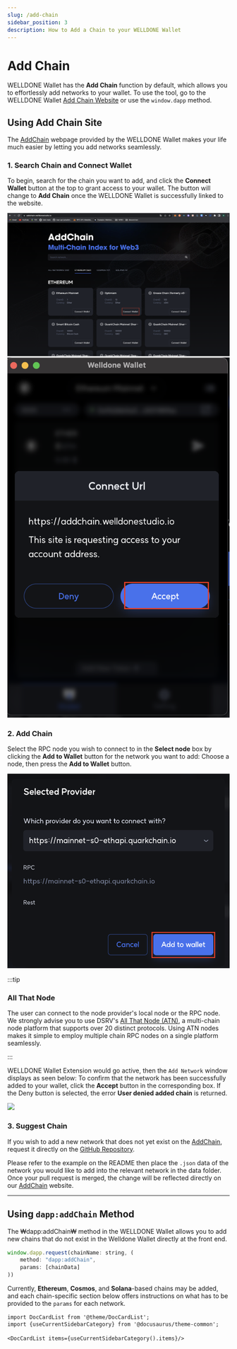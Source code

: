 ```yaml
---
slug: /add-chain
sidebar_position: 3
description: How to Add a Chain to your WELLDONE Wallet
---
```


# Add Chain

WELLDONE Wallet has the **Add Chain** function by default, which allows you to effortlessly add networks to your wallet. To use the tool, go to the WELLDONE Wallet [Add Chain Website](https://addchain.welldonestudio.io) or use the `window.dapp` method.

## Using Add Chain Site

The [AddChain](https://addchain.welldonestudio.io) webpage provided by the WELLDONE Wallet makes your life much easier by letting you add networks seamlessly.

### 1. Search Chain and Connect Wallet

To begin, search for the chain you want to add, and click the **Connect Wallet** button at the top to grant access to your wallet. The button will change to **Add Chain** once the WELLDONE Wallet is successfully linked to the website.

![Connect Wallet](img/connect_wallet.png?raw=true 'Connect Wallet')
![Connect Wallet](img/addchain.png?raw=true 'Connect Wallet')

### 2. Add Chain

Select the RPC node you wish to connect to in the **Select node** box by clicking the **Add to Wallet** button for the network you want to add: Choose a node, then press the **Add to Wallet** button.

![Connect Wallet](img/add_to_wallet.png?raw=true 'Add Chain to Wallet')

:::tip

### All That Node

The user can connect to the node provider's local node or the RPC node. We strongly advise you to use DSRV's [All That Node (ATN)](https://docs.allthatnode.com/), a multi-chain node platform that supports over 20 distinct protocols. Using ATN nodes makes it simple to employ multiple chain RPC nodes on a single platform seamlessly.

:::

WELLDONE Wallet Extension would go active, then the `Add Network` window displays as seen below: To confirm that the network has been successfully added to your wallet, click the **Accept** button in the corresponding box. If the Deny button is selected, the error **User denied added chain** is returned.

<img src='https://user-images.githubusercontent.com/70956926/177306368-292f4e11-2f09-4dab-a304-a43a3c460693.png' width='500' />

### 3. Suggest Chain

If you wish to add a new network that does not yet exist on the [AddChain](https://addchain.welldonestudio.io), request it directly on the [GitHub Repository](https://github.com/dsrvlabs/wds-addchain-data-list).

Please refer to the example on the README then place the `.json` data of the network you would like to add into the relevant network in the data folder. Once your pull request is merged, the change will be reflected directly on our [AddChain](https://addchain.welldonestudio.io) website.

---

## Using `dapp:addChain` Method

The ₩dapp:addChain₩ method in the WELLDONE Wallet allows you to add new chains that do not exist in the Welldone Wallet directly at the front end.

```javascript
window.dapp.request(chainName: string, (
    method: "dapp:addChain",
    params: [chainData]
))
```

Currently, **Ethereum**, **Cosmos**, and **Solana**-based chains may be added, and each chain-specific section below offers instructions on what has to be provided to the `params` for each network.

```mdx-code-block
import DocCardList from '@theme/DocCardList';
import {useCurrentSidebarCategory} from '@docusaurus/theme-common';

<DocCardList items={useCurrentSidebarCategory().items}/>
```
